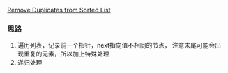 [Remove Duplicates from Sorted List](https://leetcode.com/problems/remove-duplicates-from-sorted-list/)

### 思路
1. 遍历列表，记录前一个指针，next指向值不相同的节点， 注意末尾可能会出现重复的元素，所以加上特殊处理
2. 递归处理